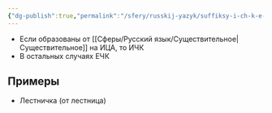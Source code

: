 ```yaml
---
{"dg-publish":true,"permalink":"/sfery/russkij-yazyk/suffiksy-i-ch-k-e-ch-k/","tags":["Русский"]}
---
```


- Если образованы от [[Сферы/Русский язык/Существительное\|Существительное]] на ИЦА, то ИЧК
- В остальных случаях ЕЧК
## Примеры 
- Лестничка (от лестница)